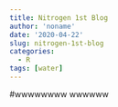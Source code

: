 ```yaml
---
title: Nitrogen 1st Blog
author: 'noname'
date: '2020-04-22'
slug: nitrogen-1st-blog
categories:
  - R
tags: [water]
---
```

#wwwwwwww
wwwwww